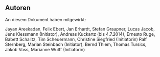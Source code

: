 Autoren
-------

An diesem Dokument haben mitgewirkt:

Jayan Areekadan,
Felix Ebert,
Jan Erhardt,
Stefan Graupner,
Lucas Jacob,
Jens Klessmann (Initiator),
Andreas Kuckartz (bis 4.7.2014),
Ernesto Ruge,
Babett Schalitz,
Tim Scheuermann,
Christine Siegfried (Initiatorin)
Ralf Sternberg,
Marian Steinbach (Initiator),
Bernd Thiem,
Thomas Tursics,
Jakob Voss,
Marianne Wulff (Initiatorin)

